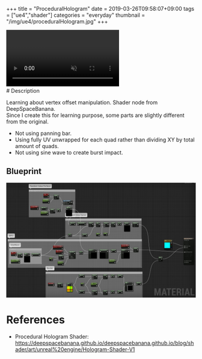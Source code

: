 +++
title = "ProceduralHologram"
date = 2019-03-26T09:58:07+09:00
tags = ["ue4","shader"]
categories = "everyday"
thumbnail = "/img/ue4/proceduralHologram.jpg"
+++

<div class="image">
<video playsinline autoplay muted loop id="vid" src="/video/ue4/proceduralHologram.webm" type="video/mp4" style="max-width: 640px;">
</div>

<div class="description">
# Description

Learning about vertex offset manipulation. Shader node from DeepSpaceBanana. <br/>
Since I create this for learning purpose, some parts are slightly different from the original.

  - Not using panning bar.
  - Using fully UV unwrapped for each quad rather than dividing XY by total amount of quads.
  - Not using sine wave to create burst impact.

## Blueprint
<img src="/img/ue4/BP_proceduralHologram.jpg">

# References
- Procedural Hologram Shader: https://deepspacebanana.github.io/deepspacebanana.github.io/blog/shader/art/unreal%20engine/Hologram-Shader-V1
